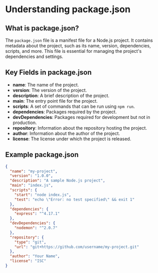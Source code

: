 # Understanding package.json

## What is package.json?

The `package.json` file is a manifest file for a Node.js project. It contains metadata about the project, such as its name, version, dependencies, scripts, and more. This file is essential for managing the project's dependencies and settings.

## Key Fields in package.json

- **name**: The name of the project.
- **version**: The version of the project.
- **description**: A brief description of the project.
- **main**: The entry point file for the project.
- **scripts**: A set of commands that can be run using `npm run`.
- **dependencies**: Packages required by the project.
- **devDependencies**: Packages required for development but not in production.
- **repository**: Information about the repository hosting the project.
- **author**: Information about the author of the project.
- **license**: The license under which the project is released.

## Example package.json

```json
{
  "name": "my-project",
  "version": "1.0.0",
  "description": "A sample Node.js project",
  "main": "index.js",
  "scripts": {
    "start": "node index.js",
    "test": "echo \"Error: no test specified\" && exit 1"
  },
  "dependencies": {
    "express": "^4.17.1"
  },
  "devDependencies": {
    "nodemon": "^2.0.7"
  },
  "repository": {
    "type": "git",
    "url": "git+https://github.com/username/my-project.git"
  },
  "author": "Your Name",
  "license": "ISC"
}
```
